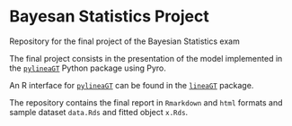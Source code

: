 # Bayesan Statistics Project

Repository for the final project of the Bayesian Statistics exam

The final project consists in the presentation of the model implemented in the [`pylineaGT`](https://github.com/caravagnalab/pylineaGT) Python package using Pyro.

An R interface for [`pylineaGT`](https://github.com/caravagnalab/pylineaGT) can be found in the [`lineaGT`](https://github.com/caravagnalab/lineaGT) package.

The repository contains the final report in `Rmarkdown` and `html` formats and sample dataset `data.Rds` and fitted object `x.Rds`.
